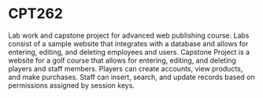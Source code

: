 # CPT262
Lab work and capstone project for advanced web publishing course.
Labs consist of a sample website that integrates with a database and allows for entering, editing, and deleting employees and users.
Capstone Project is a website for a golf course that allows for entering, editing, and deleting players and staff members.
Players can create accounts, view products, and make purchases.
Staff can insert, search, and update records based on permissions assigned by session keys.

